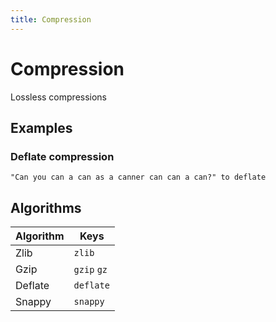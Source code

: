 ```yaml
---
title: Compression
---
```


# Compression

Lossless compressions

## Examples

### Deflate compression

<pre class="example">
<code>"Can you can a can as a canner can can a can?" to deflate</code>
</pre>

## Algorithms

| Algorithm | Keys |
|---|---|
| Zlib | `zlib` |
| Gzip | `gzip` `gz` |
| Deflate | `deflate` |
| Snappy | `snappy` |